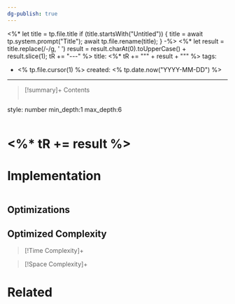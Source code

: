 ```yaml
---
dg-publish: true
---
```

<%* let title = tp.file.title
  if (title.startsWith("Untitled")) {
    title = await tp.system.prompt("Title");
    await tp.file.rename(title);
  } 
-%>
<%*
  let result = title.replace(/-/g, ' ')
  result = result.charAt(0).toUpperCase() + result.slice(1);
  tR += "---"
%>
title:  <%* tR += "\"" + result + "\"" %>
tags:
- <% tp.file.cursor(1) %>
created: <% tp.date.now("YYYY-MM-DD") %>
---

>[!summary]+ Contents
>```toc
style: number
min_depth:1
max_depth:6 
>```


# <%* tR += result %>

# Implementation

```python

```

## Optimizations

## Optimized Complexity

>[!Time Complexity]+

>[!Space Complexity]+



# Related
